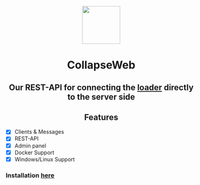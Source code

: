 <p align=center><img src="https://github.com/dest4590/CollapseWeb/assets/80628386/3e61d078-397c-4428-927a-42e0a5bfa20f" width=100></p>

<h1 align=center>CollapseWeb</h1>

<h2 align=center>Our REST-API for connecting the <a href="https://github.com/dest4590/CollapseLoader">loader</a> directly to the server side</h2>

<h2 align=center>Features</h2>

* [X] Clients & Messages
* [X] REST-API
* [X] Admin panel
* [X] Docker Support
* [X] Windows/Linux Support 

### Installation [here](https://github.com/dest4590/CollapseWeb/wiki)
